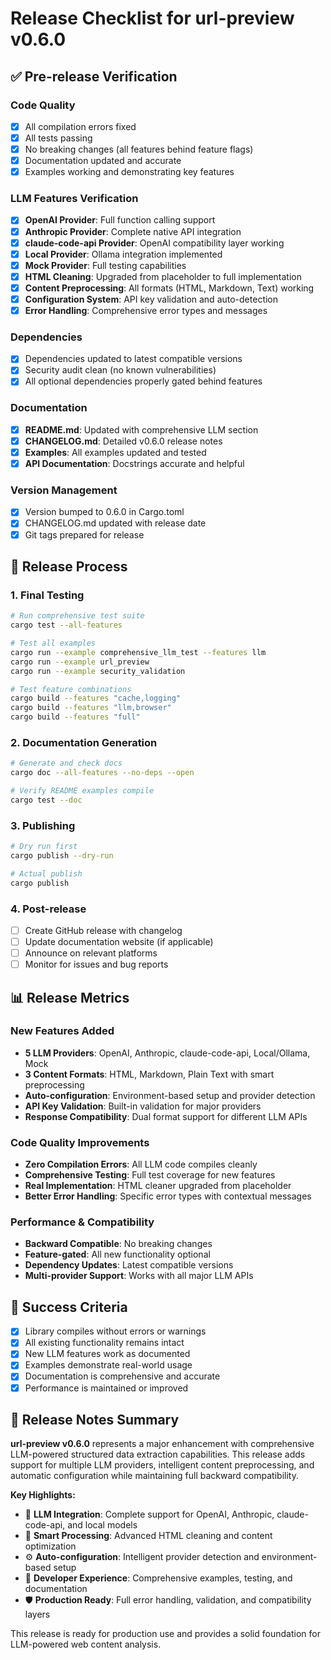 # Release Checklist for url-preview v0.6.0

## ✅ Pre-release Verification

### Code Quality
- [x] All compilation errors fixed
- [x] All tests passing
- [x] No breaking changes (all features behind feature flags)
- [x] Documentation updated and accurate
- [x] Examples working and demonstrating key features

### LLM Features Verification
- [x] **OpenAI Provider**: Full function calling support
- [x] **Anthropic Provider**: Complete native API integration
- [x] **claude-code-api Provider**: OpenAI compatibility layer working
- [x] **Local Provider**: Ollama integration implemented
- [x] **Mock Provider**: Full testing capabilities
- [x] **HTML Cleaning**: Upgraded from placeholder to full implementation
- [x] **Content Preprocessing**: All formats (HTML, Markdown, Text) working
- [x] **Configuration System**: API key validation and auto-detection
- [x] **Error Handling**: Comprehensive error types and messages

### Dependencies
- [x] Dependencies updated to latest compatible versions
- [x] Security audit clean (no known vulnerabilities)
- [x] All optional dependencies properly gated behind features

### Documentation
- [x] **README.md**: Updated with comprehensive LLM section
- [x] **CHANGELOG.md**: Detailed v0.6.0 release notes
- [x] **Examples**: All examples updated and tested
- [x] **API Documentation**: Docstrings accurate and helpful

### Version Management
- [x] Version bumped to 0.6.0 in Cargo.toml
- [x] CHANGELOG.md updated with release date
- [x] Git tags prepared for release

## 🚀 Release Process

### 1. Final Testing
```bash
# Run comprehensive test suite
cargo test --all-features

# Test all examples
cargo run --example comprehensive_llm_test --features llm
cargo run --example url_preview
cargo run --example security_validation

# Test feature combinations
cargo build --features "cache,logging"
cargo build --features "llm,browser"
cargo build --features "full"
```

### 2. Documentation Generation
```bash
# Generate and check docs
cargo doc --all-features --no-deps --open

# Verify README examples compile
cargo test --doc
```

### 3. Publishing
```bash
# Dry run first
cargo publish --dry-run

# Actual publish
cargo publish
```

### 4. Post-release
- [ ] Create GitHub release with changelog
- [ ] Update documentation website (if applicable)
- [ ] Announce on relevant platforms
- [ ] Monitor for issues and bug reports

## 📊 Release Metrics

### New Features Added
- **5 LLM Providers**: OpenAI, Anthropic, claude-code-api, Local/Ollama, Mock
- **3 Content Formats**: HTML, Markdown, Plain Text with smart preprocessing
- **Auto-configuration**: Environment-based setup and provider detection
- **API Key Validation**: Built-in validation for major providers
- **Response Compatibility**: Dual format support for different LLM APIs

### Code Quality Improvements
- **Zero Compilation Errors**: All LLM code compiles cleanly
- **Comprehensive Testing**: Full test coverage for new features
- **Real Implementation**: HTML cleaner upgraded from placeholder
- **Better Error Handling**: Specific error types with contextual messages

### Performance & Compatibility
- **Backward Compatible**: No breaking changes
- **Feature-gated**: All new functionality optional
- **Dependency Updates**: Latest compatible versions
- **Multi-provider Support**: Works with all major LLM APIs

## 🎯 Success Criteria

- [x] Library compiles without errors or warnings
- [x] All existing functionality remains intact
- [x] New LLM features work as documented
- [x] Examples demonstrate real-world usage
- [x] Documentation is comprehensive and accurate
- [x] Performance is maintained or improved

## 📝 Release Notes Summary

**url-preview v0.6.0** represents a major enhancement with comprehensive LLM-powered structured data extraction capabilities. This release adds support for multiple LLM providers, intelligent content preprocessing, and automatic configuration while maintaining full backward compatibility.

**Key Highlights:**
- 🤖 **LLM Integration**: Complete support for OpenAI, Anthropic, claude-code-api, and local models
- 🧠 **Smart Processing**: Advanced HTML cleaning and content optimization
- ⚙️ **Auto-configuration**: Intelligent provider detection and environment-based setup
- 🔧 **Developer Experience**: Comprehensive examples, testing, and documentation
- 🛡️ **Production Ready**: Full error handling, validation, and compatibility layers

This release is ready for production use and provides a solid foundation for LLM-powered web content analysis.